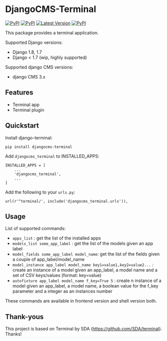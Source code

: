 DjangoCMS-Terminal
===============
[![PyPI](https://img.shields.io/pypi/pyversions/djangocms-terminal.svg)](https://pypi.python.org/pypi/djangocms-terminal/)
[![PyPI](https://img.shields.io/pypi/l/djangocms-terminal.svg)](https://pypi.python.org/pypi/djangocms-terminal/)
[![Latest Version](https://img.shields.io/pypi/v/djangocms-terminal.svg)](https://pypi.python.org/pypi/djangocms-terminal/)
[![PyPI](https://img.shields.io/pypi/dm/djangocms-terminal.svg)](https://pypi.python.org/pypi/djangocms-terminal/)

This package provides a terminal application.

Supported Django versions:

* Django 1.8, 1.7
* Django < 1.7 (wip, highly supported)


Supported django CMS versions:

* django CMS 3.x


Features
--------

* Terminal app
* Terminal plugin

Quickstart
----------

Install django-terminal:

    pip install djangocms-terminal

Add ``djangocms_terminal`` to INSTALLED_APPS:

    INSTALLED_APPS = [
        ...
        'djangocms_terminal',
        ...
    ]

Add the following to your ``urls.py``:

    url(r'^terminal/', include('djangocms_terminal.urls')),

Usage
----------

List of supported commands:

* ``apps_list`` : get the list of the installed apps
* ``models_list some_app_label`` : get the list of the models given an app label
* ``model_fields some_app_label model_name``: get the list of the fields given a couple of app_label/model_name
* ``model_instance app_label model_name key1=value1,key2=value2...`` : create an instance of a model given an app_label, a model name and a set of CSV keys/values (format: key=value)
* ``autofixture app_label model_name f_key=True 5`` : create n instance of a model given an app_label, a model name, a boolean value for the f_key parameter and a integer as an instances number

These commands are available in frontend version and shell version both.


Thank-yous
----------

This project is based on Terminal by SDA (https://github.com/SDA/terminal). Thanks!